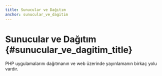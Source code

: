 ```yaml
---
title: Sunucular ve Dağıtım
anchor: sunucular_ve_dagitim
---
```


# Sunucular ve Dağıtım {#sunucular_ve_dagitim_title}

PHP uygulamalarını dağıtmanın ve web üzerinde yayınlamanın birkaç yolu vardır.

